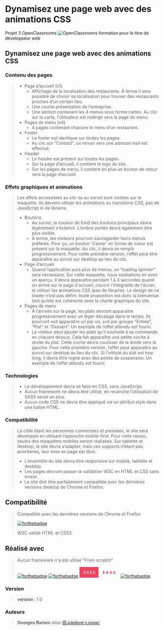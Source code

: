 # Dynamisez une page web avec des animations CSS

<p>Projet 3 OpenClassrooms  <img src="https://upload.wikimedia.org/wikipedia/fr/0/0d/Logo_OpenClassrooms.png?20210604083359" alt="OpenClassrooms" width="20"/> formation pour le titre de développeur web</p>

## Dynamisez une page web avec des animations CSS

### Contenu des pages
> - Page d’accueil (x1)
>   - Affichage de la localisation des restaurants. À terme il sera possible de choisir sa
localisation pour trouver des restaurants proches d’un certain lieu.
>   - Une courte présentation de l’entreprise.
>   - Une section contenant les 4 menus sous forme cartes. Au clic sur la carte,
l’utilisateur est redirigé vers la page du menu.
> - Pages de menu (x4)
>   - 4 pages contenant chacune le menu d’un restaurant.
> - Footer
>   - Le footer est identique sur toutes les pages.
>   - Au clic sur “Contact”, un renvoi vers une adresse mail est effectué.
> - Header
>   - Le header est présent sur toutes les pages.
>   - Sur la page d’accueil, il contient le logo du site.
>   - Sur les pages de menu, il contient en plus un bouton de retour vers la page d’accueil
### Effets graphiques et animations
>Les effets accessibles au clic ou au survol sont visibles sur la maquette. Ils devront utiliser
les animations ou transitions CSS, pas de JavaScript ni de librairie.
>
> - Boutons
>   - Au survol, la couleur de fond des boutons principaux devra légèrement s’éclaircir.
L’ombre portée devra également être plus visible.
>   - À terme, les visiteurs pourront sauvegarder leurs menus préférés. Pour ça, un
bouton "J’aime" en forme de coeur est présent sur la maquette. Au clic, il devra se
remplir progressivement. Pour cette première version, l’effet peut être apparaître au
survol sur desktop au lieu du clic.
> - Page d’accueil
>   - Quand l’application aura plus de menus, un “loading spinner” sera nécessaire. Sur
cette maquette, nous souhaitons en avoir un aperçu. Il devra apparaître pendant 1 à
3 secondes quand on arrive sur la page d'accueil, couvrir l'intégralité de l'écran, et
utiliser les animations CSS (pas de librairie). Le design de ce loader n’est pas défini,
toute proposition est donc la bienvenue tant qu’elle est cohérente avec la charte
graphique du site.
> - Pages de menu
>   - À l’arrivée sur la page, les plats devront apparaître progressivement avec un léger
décalage dans le temps. Ils pourront soit apparaître un par un, soit par groupe
“Entrée”, “Plat” et “Dessert”. Un exemple de l’effet attendu est fourni.
>   - Le visiteur peut ajouter les plats qu'il souhaite à sa commande en cliquant dessus.
Cela fait apparaître une petite coche à droite du plat. Cette coche devra coulisser de
la droite vers la gauche. Pour cette première version, l’effet peut apparaître au survol
sur desktop au lieu du clic. Si l’intitulé du plat est trop long, il devra être rogné avec
des points de suspension. Un exemple de l’effet attendu est fourni.
### Technologies
>   - Le développement devra se faire en CSS, sans JavaScript.
>   - Aucun framework ne devra être utilisé, en revanche l’utilisation de SASS serait un
plus.
>   - Aucun code CSS ne devra être appliqué via un attribut style dans une balise HTML.
### Compatibilité
>La cible étant les personnes connectées et pressées, le site sera développé en utilisant
l’approche mobile-first. Pour cette raison, seules des maquettes mobiles seront réalisées.
Sur tablette et desktop, le site devra s’adapter, mais ces supports n’étant pas prioritaires,
leur mise en page est libre.
>
>   - L’ensemble du site devra être responsive sur mobile, tablette et desktop.
>   - Les pages devront passer la validation W3C en HTML et CSS sans erreur.
>   - Le site doit être parfaitement compatible avec les dernières versions desktop de
Chrome et Firefox.

## Compatibilité
> Compatible avec les dernières versions de Chrome et Firefox
>
> [![forthebadge](https://forthebadge.com/images/badges/validated-html5.svg)](https://forthebadge.com)
>
> W3C validé HTML et CSS3

## Réalisé avec
> Aucun framework n'a été utilisé "From scratch"
>
> [![forthebadge](https://forthebadge.com/images/badges/uses-css.svg)](https://forthebadge.com) [![forthebadge](https://forthebadge.com/images/badges/uses-html.svg)](https://forthebadge.com) <img src="./assets/images/readme/uses-sass.svg" alt="maquette desktop" width="130"/> [![forthebadge](http://forthebadge.com/images/badges/built-with-love.svg)](http://forthebadge.com)


### Version
> **version :** 1.0

### Auteurs
> **Georges Ramos** _alias_ [@Jokdeve-Looper](https://github.com/Jokdeve-0)